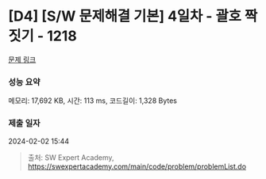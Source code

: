 # [D4] [S/W 문제해결 기본] 4일차 - 괄호 짝짓기 - 1218 

[문제 링크](https://swexpertacademy.com/main/code/problem/problemDetail.do?contestProbId=AV14eWb6AAkCFAYD) 

### 성능 요약

메모리: 17,692 KB, 시간: 113 ms, 코드길이: 1,328 Bytes

### 제출 일자

2024-02-02 15:44



> 출처: SW Expert Academy, https://swexpertacademy.com/main/code/problem/problemList.do
